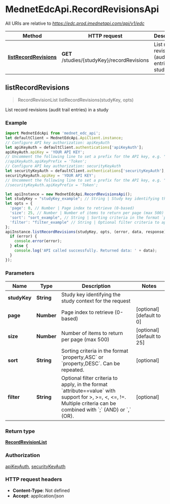 # MednetEdcApi.RecordRevisionsApi

All URIs are relative to *https://edc.prod.imednetapi.com/api/v1/edc*

Method | HTTP request | Description
------------- | ------------- | -------------
[**listRecordRevisions**](RecordRevisionsApi.md#listRecordRevisions) | **GET** /studies/{studyKey}/recordRevisions | List record revisions (audit trail entries) in a study



## listRecordRevisions

> RecordRevisionList listRecordRevisions(studyKey, opts)

List record revisions (audit trail entries) in a study

### Example

```javascript
import MednetEdcApi from 'mednet_edc_api';
let defaultClient = MednetEdcApi.ApiClient.instance;
// Configure API key authorization: apiKeyAuth
let apiKeyAuth = defaultClient.authentications['apiKeyAuth'];
apiKeyAuth.apiKey = 'YOUR API KEY';
// Uncomment the following line to set a prefix for the API key, e.g. "Token" (defaults to null)
//apiKeyAuth.apiKeyPrefix = 'Token';
// Configure API key authorization: securityKeyAuth
let securityKeyAuth = defaultClient.authentications['securityKeyAuth'];
securityKeyAuth.apiKey = 'YOUR API KEY';
// Uncomment the following line to set a prefix for the API key, e.g. "Token" (defaults to null)
//securityKeyAuth.apiKeyPrefix = 'Token';

let apiInstance = new MednetEdcApi.RecordRevisionsApi();
let studyKey = "studyKey_example"; // String | Study key identifying the study context for the request
let opts = {
  'page': 0, // Number | Page index to retrieve (0-based)
  'size': 25, // Number | Number of items to return per page (max 500)
  'sort': "sort_example", // String | Sorting criteria in the format `property,ASC` or `property,DESC`. Can be repeated.
  'filter': "filter_example" // String | Optional filter criteria to apply, in the format `attribute==value` with support for >, >=, <, <=, !=. Multiple criteria can be combined with `;` (AND) or `,` (OR).
};
apiInstance.listRecordRevisions(studyKey, opts, (error, data, response) => {
  if (error) {
    console.error(error);
  } else {
    console.log('API called successfully. Returned data: ' + data);
  }
});
```

### Parameters


Name | Type | Description  | Notes
------------- | ------------- | ------------- | -------------
 **studyKey** | **String**| Study key identifying the study context for the request | 
 **page** | **Number**| Page index to retrieve (0-based) | [optional] [default to 0]
 **size** | **Number**| Number of items to return per page (max 500) | [optional] [default to 25]
 **sort** | **String**| Sorting criteria in the format &#x60;property,ASC&#x60; or &#x60;property,DESC&#x60;. Can be repeated. | [optional] 
 **filter** | **String**| Optional filter criteria to apply, in the format &#x60;attribute&#x3D;&#x3D;value&#x60; with support for &gt;, &gt;&#x3D;, &lt;, &lt;&#x3D;, !&#x3D;. Multiple criteria can be combined with &#x60;;&#x60; (AND) or &#x60;,&#x60; (OR). | [optional] 

### Return type

[**RecordRevisionList**](RecordRevisionList.md)

### Authorization

[apiKeyAuth](../README.md#apiKeyAuth), [securityKeyAuth](../README.md#securityKeyAuth)

### HTTP request headers

- **Content-Type**: Not defined
- **Accept**: application/json

